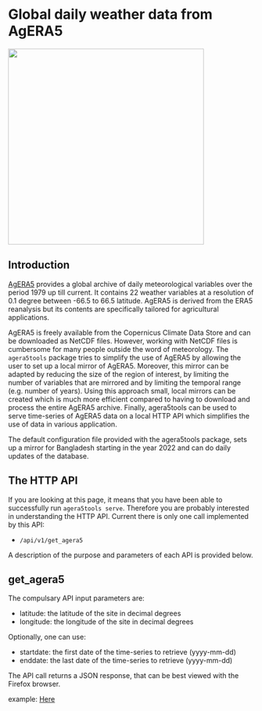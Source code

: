 # Global daily weather data from AgERA5

<img src="https://dl.dropbox.com/s/d3mcuzf7os0be3x/agera5.png" width="400">

## Introduction
[AgERA5](https://doi.org/10.24381/cds.6c68c9bb) provides a global archive of daily meteorological 
variables over the period 1979 up till current. It contains 22 weather variables at a resolution of 
0.1 degree between -66.5 to 66.5 latitude. AgERA5 is derived from the ERA5 reanalysis but its contents
are specifically tailored for agricultural applications.

AgERA5 is freely available from the Copernicus Climate Data Store and can be downloaded as NetCDF files. However, working with
NetCDF files is cumbersome for many people outside the word of meteorology. The `agera5tools` package tries
to simplify the use of AgERA5 by allowing the user to set up a local mirror of AgERA5. Moreover, this mirror
can be adapted by reducing the size of the region of interest, by limiting the number of variables that
are mirrored and by limiting the temporal range (e.g. number of years).
Using this approach small, local mirrors can be created which is much more efficient compared
to having to download and process the entire AgERA5 archive. Finally, agera5tools
can be used to serve time-series of AgERA5 data on a local HTTP API which simplifies the use of data in various
application.

The default configuration file provided with the agera5tools package, sets up a mirror for Bangladesh starting
in the year 2022 and can do daily updates of the database. 

## The HTTP API

If you are looking at this page, it means that you have been able to successfully run `agera5tools serve`.
Therefore you are probably interested in understanding the HTTP API. 
Current there is only one call implemented by this API: 

 - `/api/v1/get_agera5`  

A description of the purpose and parameters of each API is provided below.  

## get_agera5

The compulsary API input parameters are:

 - latitude: the latitude of the site in decimal degrees 
 - longitude: the longitude of the site in decimal degrees 

Optionally, one can use: 

 - startdate: the first date of the time-series to retrieve (yyyy-mm-dd)
 - enddate: the last date of the time-series to retrieve (yyyy-mm-dd)

The API call returns a JSON response, that can be best viewed with the Firefox browser.

example: [Here](/api/v1/get_agera5?latitude=24.65&longitude=90.95&startdate=2022-06-01&enddate=2022-08-31)